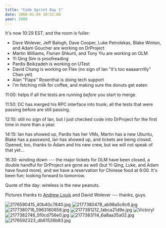```yaml
---
title: "Code Sprint Day 1"
date: 2008-01-04 10:52:08
year: 2008
---
```

It's now 10:29 EST, and the room is fuller:
<ul>
	<li>Dave Wolever, Jeff Balogh, Dave Cooper, Luke Petrolekas, Blake Winton, and Adam Goucher are working on DrProject</li>
	<li>Martin Williams, Florian Shkurti, and Tony Yiu are working on OLM</li>
	<li>Yi Qing Sim is proofreading</li>
	<li>Pardis Beikzadeh is working on UTest</li>
	<li>David Chang is working on Flex (no sign of Ian "it's too eaaaarrrllly" Chan yet)</li>
	<li>Alan "Flaps" Rosenthal is doing tech support</li>
	<li>I'm fetching milk for coffee, and making sure the donuts get eaten</li>
</ul>
11:00: helps if all the tests are running <em>before</em> you start to merge.

11:50: DC has merged his RPC interface into trunk; all the tests that were passing before are still passing.

12:10: still no sign of Ian, but I just checked code into DrProject for the first time in more than a year.

14:15: Ian has showed up, Pardis has her VMs, Martin has a new Ubuntu, Blake has a password, Ian has showed up, and tickets are being closed.  Opened, too, thanks to Adam and his new crew, but we will not speak of that yet...

16:30: winding down --- the major tickets for OLM have been closed, a double handful for DrProject are gone as well (but Yi Qing, Luke, and Adam have found more), and we have a reservation for Chinese food at 6:00.  It's been fun; looking forward to tomorrow.

Quote of the day: wireless is the new peanuts.

Pictures thanks to <a href="http://hyfen.net/">Andrew Louis</a> and David Wolever --- thanks, guys.

<img src="{{'/files/2008/01/2176590415_40b40c7840.jpg' | relative_url}}" alt="2176590415_40b40c7840.jpg" id="image1298" />

<img src="{{'/files/2008/01/2177380478_ab98a5c8c6.jpg' | relative_url}}" alt="2177380478_ab98a5c8c6.jpg" id="image1300" />

<img src="{{'/files/2008/01/2177380716_5963160658.jpg' | relative_url}}" alt="2177380716_5963160658.jpg" id="image1301" />

<img src="{{'/files/2008/01/2177381212_1abca21d9e.jpg' | relative_url}}" alt="2177381212_1abca21d9e.jpg" id="image1302" />

<img src="{{'/files/2008/01/2181745117_98f010c403.jpg' | relative_url}}" alt="Victory!" id="image1308" />

<img src="{{'/files/2008/01/2177382746_5f0cd756e0.jpg' | relative_url}}" alt="2177382746_5f0cd756e0.jpg" id="image1303" />

<img src="{{'/files/2008/01/2177383114_6a8aa35a02.jpg' | relative_url}}" alt="2177383114_6a8aa35a02.jpg" id="image1304" />

<img src="{{'/files/2008/01/2176592323_db61526b83.jpg' | relative_url}}" alt="2176592323_db61526b83.jpg" id="image1299" />
